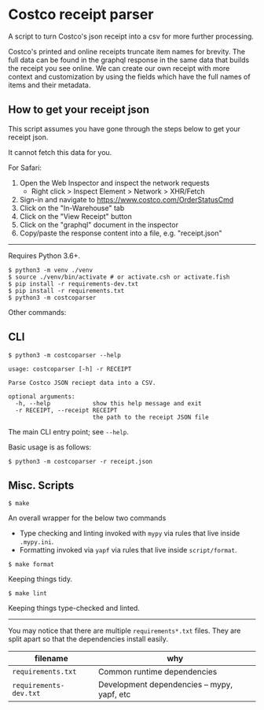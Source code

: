 # Costco receipt parser

A script to turn Costco's json receipt into a csv for more further processing.

Costco's printed and online receipts truncate item names for brevity. The full data can be found in the graphql response in the same data that builds the receipt you see online. We can create our own receipt with more context and customization by using the fields which have the full names of items and their metadata.

## How to get your receipt json

This script assumes you have gone through the steps below to get your receipt json.

It cannot fetch this data for you.

For Safari:

1. Open the Web Inspector and inspect the network requests
   - Right click > Inspect Element > Network > XHR/Fetch
2. Sign-in and navigate to https://www.costco.com/OrderStatusCmd
3. Click on the "In-Warehouse" tab
4. Click on the "View Receipt" button
5. Click on the "graphql" document in the inspector
6. Copy/paste the response content into a file, e.g. "receipt.json"

---

Requires Python 3.6+.

```shell script
$ python3 -m venv ./venv
$ source ./venv/bin/activate # or activate.csh or activate.fish
$ pip install -r requirements-dev.txt
$ pip install -r requirements.txt
$ python3 -m costcoparser
```

Other commands:

## CLI

```shell script
$ python3 -m costcoparser --help
```

```shell script
usage: costcoparser [-h] -r RECEIPT

Parse Costco JSON reciept data into a CSV.

optional arguments:
  -h, --help            show this help message and exit
  -r RECEIPT, --receipt RECEIPT
                        the path to the receipt JSON file
```

The main CLI entry point; see `--help`.

Basic usage is as follows:

```shell script
$ python3 -m costcoparser -r receipt.json
```

## Misc. Scripts

```shell script
$ make
```

An overall wrapper for the below two commands
* Type checking and linting invoked with `mypy` via rules that live inside `.mypy.ini`.
* Formatting invoked via `yapf` via rules that live inside `script/format`.

```shell script
$ make format
```

Keeping things tidy.

```shell script
$ make lint
```

Keeping things type-checked and linted.

---

You may notice that there are multiple `requirements*.txt` files. They are split apart so that the dependencies install easily.

| filename                  | why                                          |
| ------------------------- | -------------------------------------------- |
| `requirements.txt`        | Common runtime dependencies                  |
| `requirements-dev.txt`    | Development dependencies – mypy, yapf, etc   |
